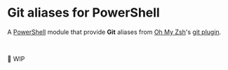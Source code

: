 # Git aliases for PowerShell

A [PowerShell](https://github.com/PowerShell/PowerShell) module that provide **Git** aliases from [Oh My Zsh](https://github.com/robbyrussell/oh-my-zsh)'s [git plugin](https://github.com/robbyrussell/oh-my-zsh/wiki/Plugin:git).

<br>

🚧 WIP
